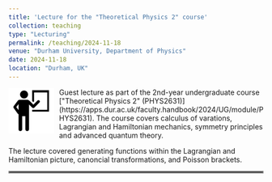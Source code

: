 ```yaml
---
title: 'Lecture for the "Theoretical Physics 2" course'
collection: teaching
type: "Lecturing"
permalink: /teaching/2024-11-18
venue: "Durham University, Department of Physics"
date: 2024-11-18
location: "Durham, UK"
---
```


<img align="left" src="../images/lecture.png" width="90px" style="margin-right: 10px;">
Guest lecture as part of the 2nd-year undergraduate course ["Theoretical Physics 2" (PHYS2631)](https://apps.dur.ac.uk/faculty.handbook/2024/UG/module/PHYS2631). The course covers calculus of varations, Lagrangian and Hamiltonian mechanics, symmetry principles and advanced quantum theory.

The lecture covered generating functions within the Lagrangian and Hamiltonian picture, canoncial transformations, and Poisson brackets.

<hr style="border:2px solid gray">